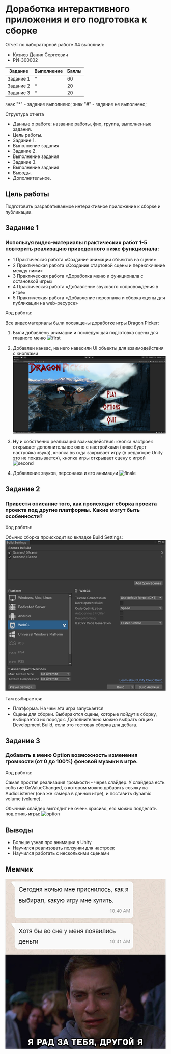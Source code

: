 # Доработка интерактивного приложения и его подготовка к сборке
Отчет по лабораторной работе #4 выполнил:
- Кузиев Данил Сергеевич
- РИ-300002

| Задание | Выполнение | Баллы |
| ------ | ------ | ------ |
| Задание 1 | * | 60 |
| Задание 2 | * | 20 |
| Задание 3 | * | 20 |

знак "*" - задание выполнено; знак "#" - задание не выполнено;

<!--  [![N|Solid](https://cldup.com/dTxpPi9lDf.thumb.png)](https://nodesource.com/products/nsolid) -->

<!-- [![Build Status](https://travis-ci.org/joemccann/dillinger.svg?branch=master)](https://travis-ci.org/joemccann/dillinger) -->

Структура отчета

- Данные о работе: название работы, фио, группа, выполненные задания.
- Цель работы.
- Задание 1.
- Выполнение задания
- Задание 2.
- Выполнение задания
- Задание 3.
- Выполнение задания
- Выводы.
- Дополнительное.

## Цель работы
Подготовить разрабатываемое интерактивное приложение к сборке и публикации.

## Задание 1
### Используя видео-материалы практических работ 1-5 повторить реализацию приведенного ниже функционала:
-	1 Практическая работа «Создание анимации объектов на сцене»
-	2 Практическая работа «Создание стартовой сцены и переключение между ними»
-	3 Практическая работа «Доработка меню и функционала с остановкой игры»
-	4 Практическая работа «Добавление звукового сопровождения в игре»
-	5 Практическая работа «Добавление персонажа и сборка сцены для публикации на web-ресурсе» 

Ход работы:

Все видеоматериалы были посвящены доработке игры Dragon Picker:
1. Были добавлены анимации и последующая подготовка сцены для главного меню
![first](screenshots/First.gif)

2. Добавлен канвас, на него навесили UI объекты для взаимодействия с кнопками
![mainmenu](screenshots/MainMenu.png)

3. Ну и собственно реализация взаимодействия: кнопка настроек открывает дополнительное окно с настройками (ниже будет настройка звука),
   кнопка выхода закрывает игру (в редакторе Unity это не показывается), кнопка игры открывает сцену с игрой
![second](screenshots/Second.gif)

4. Добавление звуков, персонажа и его анимации
![finale](screenshots/finale.gif)



## Задание 2
### Привести описание того, как происходит сборка проекта проекта под другие платформы. Какие могут быть особенности? 

Ход работы:

Обычно сборка происходит во вкладке Build Settings:
![build](screenshots/build.png)

Там выбирается:
- Платформа. На чем эта игра запускается
- Сцены для сборки. Выбираются сцены, которые пойдут в сборку, выбирается их порядок.
Дополнительно можно выбрать опцию Development Build, если это тестовая сборка для дебага.

## Задание 3
### Добавить в меню Option возможность изменения громкости (от 0 до 100%) фоновой музыки в игре.

Ход работы:

Самая простая реализация громкости - через слайдер. У слайдера есть событие OnValueChanged, в котором можно добавить ссылку на AudioListener (она же камера в данной игре), и поставить dynamic volume (volume).

Обычный слайдер выглядит не очень красиво, его можно подделать под стиль игры:
![option](screenshots/option.gif)

## Выводы
- Больше узнал про анимации в Unity
- Научился реализовать ползунки для настроек
- Научился работать с несколькими сценами

## Мемчик
  ![meme](screenshots/meme.jpg)

